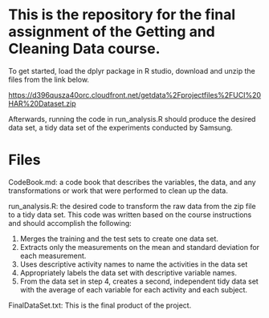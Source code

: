 # This is the repository for the final assignment of the Getting and Cleaning Data course.

To get started, load the dplyr package in R studio, download and unzip the files from the link below.

https://d396qusza40orc.cloudfront.net/getdata%2Fprojectfiles%2FUCI%20HAR%20Dataset.zip

Afterwards, running the code in run_analysis.R should produce the desired data set, a tidy data set of the experiments conducted by Samsung.

# Files

CodeBook.md: a code book that describes the variables, the data, and any transformations or work that were performed to clean up the data.

run_analysis.R: the desired code to transform the raw data from the zip file to a tidy data set. This code was written based on the course instructions and should accomplish the following:
1. Merges the training and the test sets to create one data set.
2. Extracts only the measurements on the mean and standard deviation for each measurement.
3. Uses descriptive activity names to name the activities in the data set
4. Appropriately labels the data set with descriptive variable names.
5. From the data set in step 4, creates a second, independent tidy data set with the average of each variable for each activity and each subject.

FinalDataSet.txt: This is the final product of the project.

